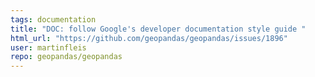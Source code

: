 ```yaml
---
tags: documentation
title: "DOC: follow Google's developer documentation style guide "
html_url: "https://github.com/geopandas/geopandas/issues/1896"
user: martinfleis
repo: geopandas/geopandas
---
```


